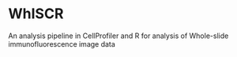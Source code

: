 # WhISCR
An analysis pipeline in CellProfiler and R for analysis of Whole-slide immunofluorescence image data

